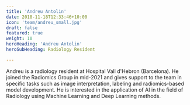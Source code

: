 ```yaml
---
title: 'Andreu Antolin'
date: 2018-11-18T12:33:46+10:00
icon: 'team/andreu_small.jpg'
draft: false
featured: true
weight: 10
heroHeading: 'Andreu Antolin'
heroSubHeading: Radiology Resident

---
```


Andreu is a radiology resident at Hospital Vall d'Hebron (Barcelona). He joined the Radiomics Group in mid-2021 and gives support to the team in specific tasks such as image interpretation, labeling and radiomics-based model development. He is interested in the application of AI in the field of Radiology using Machine Learning and Deep Learning methods. 
